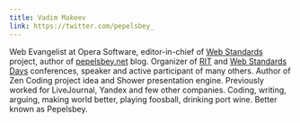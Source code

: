 ```yaml
---
title: Vadim Makeev
link: https://twitter.com/pepelsbey_
---
```


Web Evangelist at Opera Software, editor-in-chief of [Web Standards](https://web-standards.ru/) project, author of [pepelsbey.net](https://pepelsbey.net/) blog. Organizer of [RIT](http://ritfest.ru/) and [Web Standards Days](https://wsd.events/) conferences, speaker and active participant of many others. Author of Zen Coding project idea and Shower presentation engine. Previously worked for LiveJournal, Yandex and few other companies. Coding, writing, arguing, making world better, playing foosball, drinking port wine. Better known as Pepelsbey.
